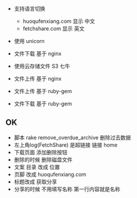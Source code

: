 
+ 支持语言切换
    + huoqufenxiang.com 显示 中文
    + fetchshare.com 显示 英文


+ 使用 unicorn

+ 文件下载 基于 nginx

+ 使用云存储文件 S3 七牛

+ 文件上传 基于 nginx

+ 文件上传 基于 ruby-gem
+ 文件下载 基于 ruby-gem

OK
-------------------
+ 脚本 rake remove_overdue_archive 删除过去数据
+ 左上角log(FetchShare) 是超链接 链接 home
+ 下载页面 添加删除按钮
+ 删除的时候 删除磁盘文件
+ 文案 目录 改成 位置
+ 页脚 改成 huoqufenxiang.com
+ 标题改成 获取分享
+ 分享的时候 不用填写名称 第一行内容就是名称
